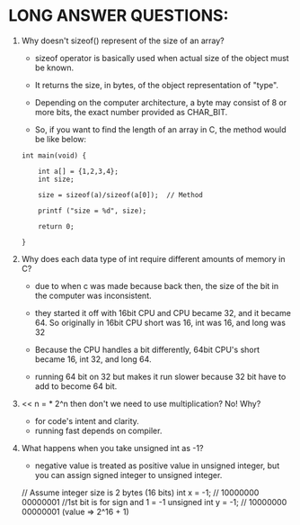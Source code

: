 # LONG ANSWER QUESTIONS:

1. Why doesn't sizeof() represent of the size of an array?

	- sizeof operator is basically used when actual size of the object must be known. 

	- It returns the size, in bytes, of the object representation of "type".

	- Depending on the computer architecture, a byte may consist of 8 or more bits, the exact number provided as CHAR_BIT.

	- So, if you want to find the length of an array in C, the method would be like below:


	~~~
	int main(void) {
		
		int a[] = {1,2,3,4};
		int size;

		size = sizeof(a)/sizeof(a[0]);  // Method

		printf ("size = %d", size);

		return 0;

	}
	~~~


2. Why does each data type of int require different amounts of memory in C?

	- due to when c was made because back then, the size of the bit in the computer was inconsistent.

	- they started it off with 16bit CPU and CPU became 32, and it became 64. So originally in 16bit CPU short was 16, int was 16, and long was 32 

	- Because the CPU handles a bit differently, 64bit CPU's short became 16, int 32, and long 64. 

	- running 64 bit on 32 but makes it run slower because 32 bit have to add to become 64 bit.


3. << n = * 2^n then don't we need to use multiplication? No! Why?
	- for code's intent and clarity.
	- running fast depends on compiler.


4. What happens when you take unsigned int as -1?
	- negative value is treated as positive value in unsigned integer, but you can assign signed integer to unsigned integer.

	// Assume integer size is 2 bytes (16 bits)
	int x = -1; // 10000000 00000001
	//1st bit is for sign and 1 = -1
	unsigned int y = -1; // 10000000 00000001 (value => 2^16 + 1)


